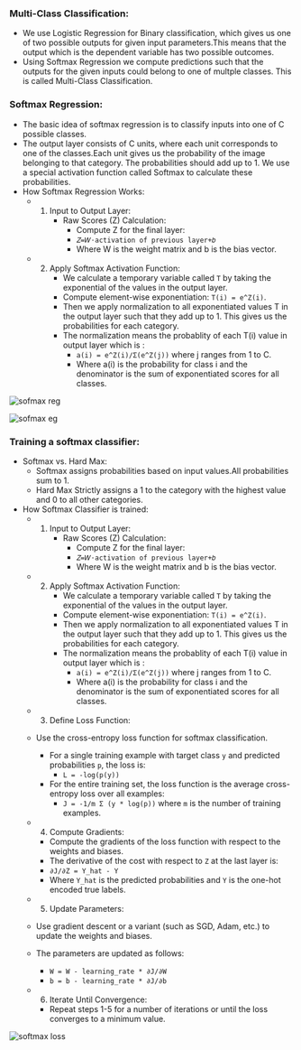 ### Multi-Class Classification:
- We use Logistic Regression for Binary classification, which gives us one of two possible outputs for given input parameters.This means that the output which is the dependent variable has two possible outcomes.
- Using Softmax Regression we compute predictions such that the outputs for the given inputs could belong to one of multple classes. This is called Multi-Class Classification.

### Softmax Regression:
- The basic idea of softmax regression is to classify inputs into one of C possible classes.
- The output layer consists of C units, where each unit corresponds to one of the classes.Each unit gives us the probability of the image belonging to that category. The probabilities should add up to 1. We use a special activation function called Softmax to calculate these probabilities.
- How Softmax Regression Works:
  - 1. Input to Output Layer:
       - Raw Scores (Z) Calculation:
         - Compute Z for the final layer:
         - `𝑍=𝑊⋅activation of previous layer+𝑏`
         - Where W is the weight matrix and b is the bias vector.

  - 2. Apply Softmax Activation Function:
        - We calculate a temporary variable called `T` by taking the exponential of the values in the output layer.
        - Compute element-wise exponentiation: `T(i) = e^Z(i)`.
        - Then we apply normalization to all exponentiated values T in the output layer such that they add up to 1. This gives us the probabilities for each category.
        - The normalization means the probablity of each T(i) value in output layer which is :
           - `a(i) = e^Z(i)/Σ(e^Z(j))` where j ranges from 1 to C.
           - Where a(i) is the probability for class i and the denominator is the sum of exponentiated scores for all classes.

![sofmax reg](https://github.com/user-attachments/assets/573fc8b5-06f2-4ac5-b759-99b9b4d6742d)

![sofmax eg](https://github.com/user-attachments/assets/c91dedea-32d9-4ac8-9fd5-092bdf378883)


### Training a softmax classifier:
- Softmax vs. Hard Max:
  - Softmax assigns probabilities based on input values.All probabilities sum to 1.
  - Hard Max Strictly assigns a 1 to the category with the highest value and 0 to all other categories.
- How Softmax Classifier is trained:
  - 1. Input to Output Layer:
       - Raw Scores (Z) Calculation:
         - Compute Z for the final layer:
         - `𝑍=𝑊⋅activation of previous layer+𝑏`
         - Where W is the weight matrix and b is the bias vector.

  - 2. Apply Softmax Activation Function:
        - We calculate a temporary variable called `T` by taking the exponential of the values in the output layer.
        - Compute element-wise exponentiation: `T(i) = e^Z(i)`.
        - Then we apply normalization to all exponentiated values T in the output layer such that they add up to 1. This gives us the probabilities for each category.
        - The normalization means the probablity of each T(i) value in output layer which is :
           - `a(i) = e^Z(i)/Σ(e^Z(j))` where j ranges from 1 to C.
           - Where a(i) is the probability for class i and the denominator is the sum of exponentiated scores for all classes. 

  - 3. Define Loss Function:
   - Use the cross-entropy loss function for softmax classification.
     - For a single training example with target class `y` and predicted probabilities `p`, the loss is:
       - `L = -log(p(y))`
     - For the entire training set, the loss function is the average cross-entropy loss over all examples:
       - `J = -1/m Σ (y * log(p))` where `m` is the number of training examples.

  - 4. Compute Gradients:
    - Compute the gradients of the loss function with respect to the weights and biases.
    - The derivative of the cost with respect to `Z` at the last layer is:
     - `∂J/∂Z = Y_hat - Y`
     - Where `Y_hat` is the predicted probabilities and `Y` is the one-hot encoded true labels.

  - 5. Update Parameters:
   - Use gradient descent or a variant (such as SGD, Adam, etc.) to update the weights and biases.
   - The parameters are updated as follows:
     - `W = W - learning_rate * ∂J/∂W`
     - `b = b - learning_rate * ∂J/∂b`

  - 6. Iterate Until Convergence:
    - Repeat steps 1-5 for a number of iterations or until the loss converges to a minimum value.

![softmax loss](https://github.com/user-attachments/assets/5a7c213a-ac0d-4126-baee-7887eaa45e59)









